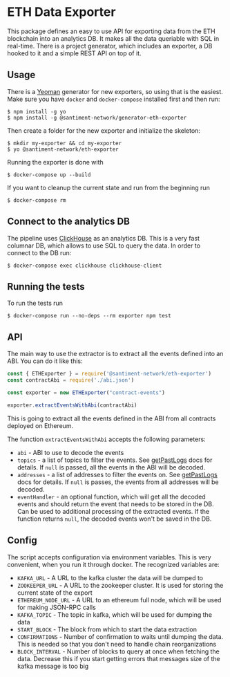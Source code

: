 # ETH Data Exporter

This package defines an easy to use API for exporting data from the ETH blockchain into an analytics DB. It makes all the data queriable with SQL in real-time. There is a project generator, which includes an exporter, a DB hooked to it and a simple REST API on top of it.

## Usage

There is a [Yeoman](https://yeoman.io) generator for new exporters, so using that is the easiest. Make sure you have `docker` and `docker-compose` installed first and then run:

```
$ npm install -g yo
$ npm install -g @santiment-network/generator-eth-exporter
```

Then create a folder for the new exporter and initialize the skeleton:

```
$ mkdir my-exporter && cd my-exporter
$ yo @santiment-network/eth-exporter
```

Running the exporter is done with

```
$ docker-compose up --build
```

If you want to cleanup the current state and run from the beginning run

```
$ docker-compose rm
```

## Connect to the analytics DB

The pipeline uses [ClickHouse](https://clickhouse.yandex) as an analytics DB. This is a very fast columnar DB, which allows to use SQL to query the data. In order to connect to the DB run:

```
$ docker-compose exec clickhouse clickhouse-client 
```

## Running the tests

To run the tests run

```
$ docker-compose run --no-deps --rm exporter npm test
```

## API

The main way to use the extractor is to extract all the events defined into an ABI. You can do it like this:

```js
const { ETHExporter } = require('@santiment-network/eth-exporter')
const contractAbi = require('./abi.json')

const exporter = new ETHExporter("contract-events")

exporter.extractEventsWithAbi(contractAbi)

```

This is going to extract all the events defined in the ABI from all contracts deployed on Ethereum.

The function `extractEventsWithAbi` accepts the following parameters:

* `abi` - ABI to use to decode the events
* `topics` - a list of topics to filter the events. See [getPastLogs](https://web3js.readthedocs.io/en/v1.2.1/web3-eth.html#getpastlogs) docs for details. If `null` is passed, all the events in the ABI will be decoded.
* `addresses` - a list of addresses to filter the events on. See [getPastLogs](https://web3js.readthedocs.io/en/v1.2.1/web3-eth.html#getpastlogs) docs for details. If `null` is passes, the events from all addresses will be decoded.
* `eventHandler` - an optional function, which will get all the decoded events and should return the event that needs to be stored in the DB. Can be used to additional processing of the extracted events. If the function returns `null`, the decoded events won't be saved in the DB.

## Config

The script accepts configuration via environment variables. This is very convenient, when you run it through docker. The recognized variables are:

* `KAFKA_URL` - A URL to the kafka cluster the data will be dumped to
* `ZOOKEEPER_URL` - A URL to the zookeeper cluster. It is used for storing the current state of the export
* `ETHEREUM_NODE_URL` - A URL to an ethereum full node, which will be used for making JSON-RPC calls
* `KAFKA_TOPIC` - The topic in kafka, which will be used for dumping the data
* `START_BLOCK` - The block from which to start the data extraction
* `CONFIRMATIONS` - Number of confirmation to waits until dumping the data. This is needed so that you don't need to handle chain reorganizations
* `BLOCK_INTERVAL` - Number of blocks to query at once when fetching the data. Decrease this if you start getting errors that messages size of the kafka message is too big
